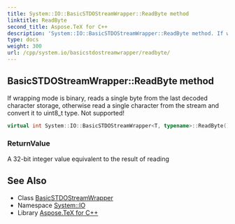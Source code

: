 ```yaml
---
title: System::IO::BasicSTDOStreamWrapper::ReadByte method
linktitle: ReadByte
second_title: Aspose.TeX for C++
description: 'System::IO::BasicSTDOStreamWrapper::ReadByte method. If wrapping mode is binary, reads a single byte from the last decoded character storage, otherwise read a single character from the stream and convert it to uint8_t type. Not supported! in C++.'
type: docs
weight: 300
url: /cpp/system.io/basicstdostreamwrapper/readbyte/
---
```

## BasicSTDOStreamWrapper::ReadByte method


If wrapping mode is binary, reads a single byte from the last decoded character storage, otherwise read a single character from the stream and convert it to uint8_t type. Not supported!

```cpp
virtual int System::IO::BasicSTDOStreamWrapper<T, typename>::ReadByte() override
```


### ReturnValue

A 32-bit integer value equivalent to the result of reading

## See Also

* Class [BasicSTDOStreamWrapper](../)
* Namespace [System::IO](../../)
* Library [Aspose.TeX for C++](../../../)
